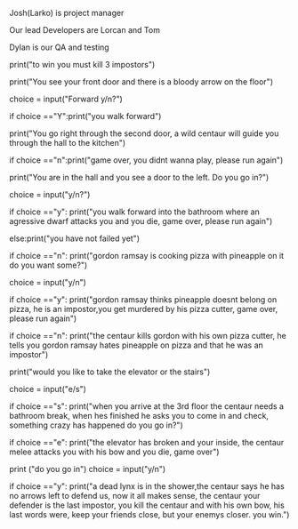 Josh(Larko) is project manager

Our lead Developers are Lorcan and Tom

Dylan is our QA and testing

print("to win you must kill 3 impostors")

print("You see your front door and there is a bloody arrow on the floor")

choice = input("Forward y/n?")

if choice =="Y":print("you walk forward")

print("You go right through the second door, a wild centaur will guide you through the hall to the kitchen")

if choice =="n":print("game over, you didnt wanna play, please run again")

print("You are in the hall and you see a door to the left. Do you go in?")

choice = input("y/n?")

if choice =="y":
   print("you walk forward into the bathroom where an agressive dwarf attacks you and you die, game over, please run again")

else:print("you have not failed yet")

if choice =="n":
   print("gordon ramsay is cooking pizza with pineapple on it do you want some?")

choice = input("y/n")

if choice =="y":
   print("gordon ramsay thinks pineapple doesnt belong on pizza, he is an impostor,you get murdered by his pizza cutter, game over, please run again")

if choice =="n":
   print("the centaur kills gordon with his own pizza cutter, he tells you gordon ramsay hates pineapple on pizza and that he was an impostor")

print("would you like to take the elevator or the stairs")

choice = input("e/s")

if choice =="s":
    print("when you arrive at the 3rd floor the centaur needs a bathroom break, when hes finished he asks you to come in and check, something crazy has happened do you go in?")

if choice =="e":
    print("the elevator has broken and your inside, the centaur melee attacks you with his bow and you die, game over")

print ("do you go in")
choice = input("y/n")

if choice =="y":
   print("a dead lynx is in the shower,the centaur says he has no arrows left to defend us, now it all makes sense, the centaur your defender is the last impostor, you kill the centaur and with his own bow, his last words were, keep your friends close, but your enemys closer. you win.")
